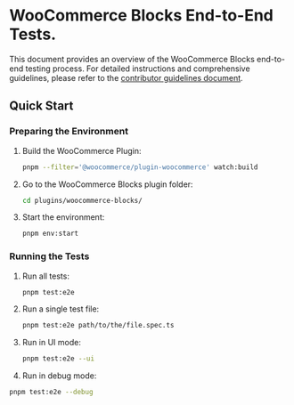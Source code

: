 # WooCommerce Blocks End-to-End Tests.

This document provides an overview of the WooCommerce Blocks end-to-end testing process. For detailed instructions and comprehensive guidelines, please refer to the [contributor guidelines document](../../docs/contributors/e2e-guidelines.md).

## Quick Start

### Preparing the Environment

1. Build the WooCommerce Plugin:

    ```sh
    pnpm --filter='@woocommerce/plugin-woocommerce' watch:build
    ```

2. Go to the WooCommerce Blocks plugin folder:

    ```sh
    cd plugins/woocommerce-blocks/
    ```

3. Start the environment:

    ```sh
    pnpm env:start
    ```

### Running the Tests

1. Run all tests:

    ```sh
    pnpm test:e2e
    ```

2. Run a single test file:

    ```sh
    pnpm test:e2e path/to/the/file.spec.ts
    ```

3. Run in UI mode:

    ```sh
    pnpm test:e2e --ui
    ```

4. Run in debug mode:

```sh
pnpm test:e2e --debug
```
